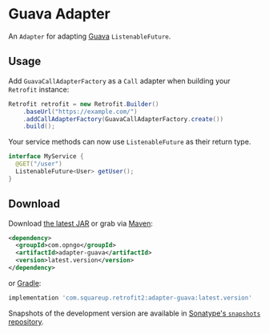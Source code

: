 Guava Adapter
==============

An `Adapter` for adapting [Guava][1] `ListenableFuture`.


Usage
-----

Add `GuavaCallAdapterFactory` as a `Call` adapter when building your `Retrofit` instance:
```java
Retrofit retrofit = new Retrofit.Builder()
    .baseUrl("https://example.com/")
    .addCallAdapterFactory(GuavaCallAdapterFactory.create())
    .build();
```

Your service methods can now use `ListenableFuture` as their return type.
```java
interface MyService {
  @GET("/user")
  ListenableFuture<User> getUser();
}
```


Download
--------

Download [the latest JAR][2] or grab via [Maven][3]:
```xml
<dependency>
  <groupId>com.opngo</groupId>
  <artifactId>adapter-guava</artifactId>
  <version>latest.version</version>
</dependency>
```
or [Gradle][3]:
```groovy
implementation 'com.squareup.retrofit2:adapter-guava:latest.version'
```

Snapshots of the development version are available in [Sonatype's `snapshots` repository][snap].



 [1]: https://github.com/google/guava
 [2]: https://search.maven.org/remote_content?g=com.squareup.retrofit2&a=adapter-guava&v=LATEST
 [3]: http://search.maven.org/#search%7Cga%7C1%7Cg%3A%22com.squareup.retrofit2%22%20a%3A%22adapter-guava%22
 [snap]: https://oss.sonatype.org/content/repositories/snapshots/
